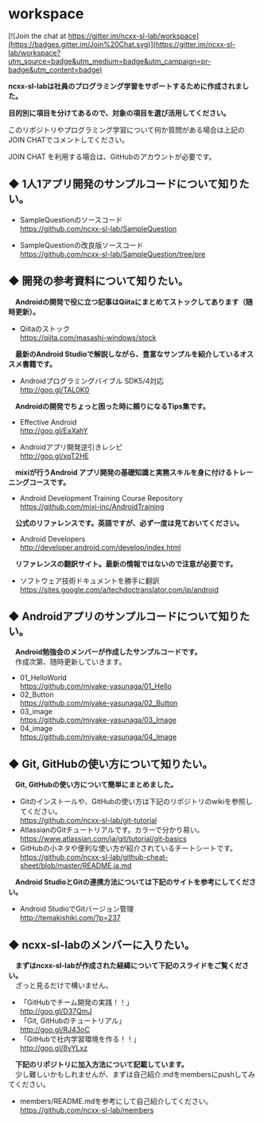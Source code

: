 # workspace

[![Join the chat at https://gitter.im/ncxx-sl-lab/workspace](https://badges.gitter.im/Join%20Chat.svg)](https://gitter.im/ncxx-sl-lab/workspace?utm_source=badge&utm_medium=badge&utm_campaign=pr-badge&utm_content=badge)

**ncxx-sl-labは社員のプログラミング学習をサポートするために作成されました。**

**目的別に項目を分けてあるので、対象の項目を選び活用してください。**

このリポジトリやプログラミング学習について何か質問がある場合は上記のJOIN CHATでコメントしてください。

JOIN CHAT を利用する場合は、GitHubのアカウントが必要です。

## ◆ 1人1アプリ開発のサンプルコードについて知りたい。
- SampleQuestionのソースコード  
https://github.com/ncxx-sl-lab/SampleQuestion

- SampleQuestionの改良版ソースコード  
https://github.com/ncxx-sl-lab/SampleQuestion/tree/pre  

## ◆ 開発の参考資料について知りたい。

　**Androidの開発で役に立つ記事はQiitaにまとめてストックしてあります（随時更新）。**
- Qiitaのストック  
https://qiita.com/masashi-windows/stock

　**最新のAndroid Studioで解説しながら、豊富なサンプルを紹介しているオススメ書籍です。**
- Androidプログラミングバイブル SDK5/4対応  
http://goo.gl/TAL0K0

　**Androidの開発でちょっと困った時に頼りになるTips集です。**
- Effective Android   
http://goo.gl/EaXahY  

- Androidアプリ開発逆引きレシピ  
http://goo.gl/xqT2HE  

　**mixiが行うAndroid アプリ開発の基礎知識と実務スキルを身に付けるトレーニングコースです。**
- Android Development Training Course Repository  
https://github.com/mixi-inc/AndroidTraining

　**公式のリファレンスです。英語ですが、必ず一度は見ておいてください。**
- Android Developers   
http://developer.android.com/develop/index.html

　**リファレンスの翻訳サイト。最新の情報ではないので注意が必要です。**
- ソフトウェア技術ドキュメントを勝手に翻訳  
https://sites.google.com/a/techdoctranslator.com/jp/android

## ◆ Androidアプリのサンプルコードについて知りたい。
　**Android勉強会のメンバーが作成したサンプルコードです。**  
　作成次第、随時更新していきます。
- 01_HelloWorld  
https://github.com/miyake-yasunaga/01_Hello
- 02_Button  
https://github.com/miyake-yasunaga/02_Button
- 03_image  
https://github.com/miyake-yasunaga/03_Image
- 04_image  
https://github.com/miyake-yasunaga/04_Image


## ◆ Git, GitHubの使い方について知りたい。
　**Git, GitHubの使い方について簡単にまとめました。** 

- Gitのインストールや、GitHubの使い方は下記のリポジトリのwikiを参照してください。  
https://github.com/ncxx-sl-lab/git-tutorial
- AtlassianのGitチュートリアルです。カラーで分かり易い。  
https://www.atlassian.com/ja/git/tutorial/git-basics
- GitHubの小ネタや便利な使い方が紹介されているチートシートです。  
https://github.com/ncxx-sl-lab/github-cheat-sheet/blob/master/README.ja.md

　**Android StudioとGitの連携方法については下記のサイトを参考にしてください。**

- Android StudioでGitバージョン管理  
http://temakishiki.com/?p=237


## ◆ ncxx-sl-labのメンバーに入りたい。
　**まずはncxx-sl-labが作成された経緯について下記のスライドをご覧ください。**  
　ざっと見るだけで構いません。
- 「GitHubでチーム開発の実践！！」  
http://goo.gl/D37QmJ
- 「Git, GitHubのチュートリアル」  
http://goo.gl/RJ43oC
- 「GitHubで社内学習環境を作る！！」  
http://goo.gl/8yYLxz

　**下記のリポジトリに加入方法について記載しています。**  
　少し難しいかもしれませんが、まずは自己紹介.mdをmembersにpushしてみてください。

- members/README.mdを参考にして自己紹介してください。  
https://github.com/ncxx-sl-lab/members
